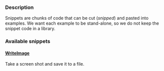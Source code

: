 ### Description
Snippets are chunks of code that can be cut (*snipped*) and pasted into examples. We want each example to be stand-alone, so we do not keep the snippet code in a library.

### Available snippets

#### [WriteImage](/Java/Snippets/WriteImage.md)
Take a screen shot and save it to a file.
